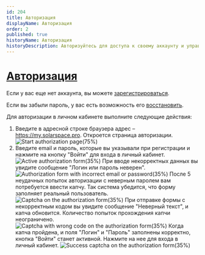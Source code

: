 ```yaml
---
id: 204
title: Авторизация
displayName: Авторизация
order: 2
published: true
historyName: Авторизация
historyDescription: Авторизуйтесь для доступа к своему аккаунту и управления подключенными сервисами
---
```


# [Авторизация](authorization)

Если у вас еще нет аккаунта, вы можете [зарегистрироваться]([242]).

Если вы забыли пароль, у вас есть возможность его [восстановить]([208]).

Для авторизации в личном кабинете выполните следующие действия:

1.  Введите в адресной строке браузера адрес – https://my.solarspace.pro. Откроется страница авторизации.
![Start authorization page(75%)](https://img.solarspace.pro/docs/start-authorization-page.jpg "Стартовая форма авторизации")
2. Введите email и пароль, которые вы указывали при регистрации и нажмите на кнопку "Войти" для входа в личный кабинет.
![Active authorization form(35%)](https://img.solarspace.pro/docs/auth-active-form.jpg "Активная форма авторизации")
При вводе некорректных данных вы увидите сообщение "Логин или пароль неверен".
![Authorization form with incorrect email or password(35%)](https://img.solarspace.pro/docs/auth-incorrect-email-or-password.jpg "Авторизация с некорректным емайлом или паролем")
После 5 неудачных попыток авторизации с неверным паролем вам потребуется ввести капчу. Так система убедится, что форму заполняет реальный пользователь.
![Captcha on the authorization form(35%)](https://img.solarspace.pro/docs/auth-captcha.jpg "Капча на форме авторизации")
При отправке формы с некорректным кодом вы увидите сообщение "Неверный текст", и капча обновится. Количество попыток прохождения капчи неограничено.
![Captcha with wrong code on the authorization form(35%)](https://img.solarspace.pro/docs/auth-wrong-captcha.jpg "Неверный код для капчи на форме авторизации")
Когда капча пройдена, и поля "Логин" и "Пароль" заполнены корректно, кнопка "Войти" станет активной. Нажмите на нее для входа в личный кабинет.
![Success captcha on the authorization form(35%)](https://img.solarspace.pro/docs/success-auth-captcha.jpg "Успешная капча на форме авторизации")